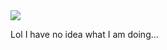 <img src="https://raw.githubusercontent.com/kitao/slmagus/master/pyxel/examples/examples.png">

Lol I have no idea what I am doing...